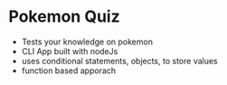 # Pokemon Quiz

- Tests your knowledge on pokemon
- CLI App built with nodeJs
- uses conditional statements, objects, to store values
- function based apporach
